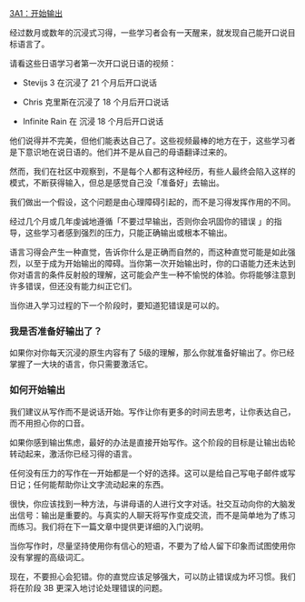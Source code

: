 [3A1：开始输出](https://refold.la/roadmap/stage-3/a/starting-output)

经过数月或数年的沉浸式习得，一些学习者会有一天醒来，就发现自己能开口说目标语言了。

请看这些日语学习者第一次开口说日语的视频：

- Stevijs 3 在沉浸了 21 个月后开口说话

- Chris 克里斯在沉浸了 18 个月后开口说话

- Infinite Rain 在 沉浸 18 个月后开口说话

他们说得并不完美，但他们能表达自己了。这些视频最棒的地方在于，这些学习者是下意识地在说日语的。他们并不是从自己的母语翻译过来的。

然而，我们在社区中观察到，不是每个人都有这种经历，有些人最终会陷入这样的模式，不断获得输入，但总是感觉自己没「准备好」去输出。

我们做出一个假设，这个问题是由心理障碍引起的，而不是习得发挥作用的不同。

经过几个月或几年虔诚地遵循「不要过早输出，否则你会巩固你的错误 」的指导，这些学习者感到强烈的压力，只能正确输出或根本不输出。

语言习得会产生一种直觉，告诉你什么是正确而自然的，而这种直觉可能是如此强烈，以至于成为开始输出的障碍。当你第一次开始输出时，你的口语能力还未达到你对语言的条件反射般的理解，这可能会产生一种不愉悦的体验。你将能够注意到许多错误，但还没有能力纠正它们。

当你进入学习过程的下一个阶段时，要知道犯错误是可以的。

### 我是否准备好输出了？

如果你对你每天沉浸的原生内容有了 5级的理解，那么你就准备好输出了。你已经掌握了一大块的语言，你只需要激活它。

### 如何开始输出

我们建议从写作而不是说话开始。写作让你有更多的时间去思考，让你表达自己，而不用担心你的口音。

如果你感到输出焦虑，最好的办法是直接开始写作。这个阶段的目标是让输出齿轮转动起来，激活你已经习得的语言。

任何没有压力的写作在一开始都是一个好的选择。这可以是给自己写电子邮件或写日记；任何能帮助你让文字流动起来的东西。

很快，你应该找到一种方法，与讲母语的人进行文字对话。社交互动向你的大脑发出信号：输出是重要的。与真实的人聊天将写作变成交流，而不是简单地为了练习而练习。我们将在下一篇文章中提供更详细的入门说明。

当你写作时，尽量坚持使用你有信心的短语，不要为了给人留下印象而试图使用你没有掌握的高级词汇。

现在，不要担心会犯错。你的直觉应该足够强大，可以防止错误成为坏习惯。我们将在阶段 3B 更深入地讨论处理错误的问题。